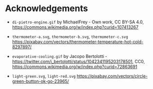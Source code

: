 # Acknowledgements

* `di-pietro-engine.gif`
  by MichaelFrey - Own work, CC BY-SA 4.0, https://commons.wikimedia.org/w/index.php?curid=107413267

* `thermometer-a.svg`, `thermometer-b.svg`, `thermometer-c.svg`
  https://pixabay.com/vectors/thermometer-temperature-hot-cold-8297897/

* `evaporative-cooling.gif`
  by Jacopo Bertolotti - https://twitter.com/j_bertolotti/status/1042341195203178501, CC0, https://commons.wikimedia.org/w/index.php?curid=72863691

* `light-green.svg`, `light-red.svg`
  https://pixabay.com/vectors/circle-green-button-ok-go-23965/